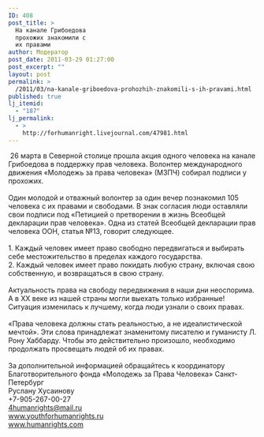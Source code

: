 ```yaml
---
ID: 408
post_title: >
  На канале Грибоедова
  прохожих знакомили с
  их правами
author: Модератор
post_date: 2011-03-29 01:27:00
post_excerpt: ""
layout: post
permalink: >
  /2011/03/na-kanale-griboedova-prohozhih-znakomili-s-ih-pravami.html
published: true
lj_itemid:
  - "187"
lj_permalink:
  - >
    http://forhumanright.livejournal.com/47981.html
---
```

&nbsp;26 марта в Северной столице прошла акция одного человека на канале Грибоедова в поддержку прав человека. Волонтер международного движения &laquo;Молодежь за права человека&raquo; (МЗПЧ) собирал подписи у прохожих.<br /><br />Один молодой и отважный волонтер за один вечер познакомил 105 человека с их правами и свободами. В знак согласия люди оставляли свои подписи под &laquo;Петицией о претворении в жизнь Всеобщей декларации прав человека&raquo;. Одна из статей Всеобщей декларации прав человека ООН, статья №13, говорит следующее.<br /><br />1.	Каждый человек имеет право свободно передвигаться и выбирать себе местожительство в пределах каждого государства.<br />2.	Каждый человек имеет право покидать любую страну, включая свою собственную, и возвращаться в свою страну.<br /><br />Актуальность права на свободу передвижения в наши дни неоспорима. А в ХХ веке из нашей страны могли выехать только избранные! Ситуация изменилась к лучшему, когда люди узнали о своих правах.<br /><br />&laquo;Права человека должны стать реальностью, а не идеалистической мечтой&raquo;. Эти слова принадлежат знаменитому писателю и гуманисту Л. Рону Хаббарду. Чтобы это действительно произошло, необходимо продолжать просвещать людей об их правах.<br /><br />За дополнительной информацией обращайтесь к координатору<br />Благотворительного фонда &laquo;Молодежь за Права Человека&raquo; Санкт-Петербург<br />Руслану Хусаинову<br />+7-905-267-00-27<br />4humanrights@mail.ru<br />www.youthforhumanrights.ru<br />www.humanrights.com<img alt="" src="http://cs11090.vkontakte.ru/u35202262/94239692/x_3c644dd0.jpg" />